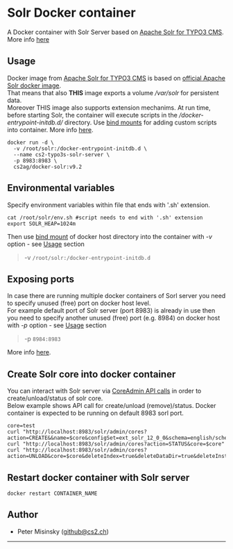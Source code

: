 # Solr Docker container

A Docker container with Solr Server based on [Apache Solr for TYPO3 CMS](https://github.com/TYPO3-Solr/ext-solr).
More info [here](https://docs.typo3.org/p/apache-solr-for-typo3/solr/main/en-us/GettingStarted/Solr.html#docker)

## Usage

Docker image from [Apache Solr for TYPO3 CMS](https://github.com/TYPO3-Solr/ext-solr) is based on [official Apache Solr docker image](https://github.com/docker-solr/docker-solr).</br>
That means that also **THIS** image exports a volume */var/solr* for persistent data.</br>
Moreover THIS image also supports extension mechanims. At run time, before starting Solr, the container will execute scripts in the */docker-entrypoint-initdb.d/* directory. Use [bind mounts](https://docs.docker.com/storage/bind-mounts/) for adding custom scripts into container. More info [here](https://solr.apache.org/guide/solr/latest/deployment-guide/solr-in-docker.html#extending-the-image).

```
docker run -d \
  -v /root/solr:/docker-entrypoint-initdb.d \
  --name cs2-typo3s-solr-server \
  -p 8983:8983 \
  cs2ag/docker-solr:v9.2
```

## Environmental variables

Specify environment variables within file that ends with '.sh' extension.

```
cat /root/solr/env.sh #script needs to end with '.sh' extension
export SOLR_HEAP=1024m
```

Then use [bind mount](https://docs.docker.com/storage/bind-mounts/) of docker host directory into the container with *-v* option - see [Usage](https://github.com/cs2github/docker-solr#usage) section

> -v `/root/solr:/docker-entrypoint-initdb.d`

## Exposing ports

In case there are running multiple docker containers of Sorl server you need to specify unused (free) port on docker host level.</br>
For example default port of Solr server (port 8983) is already in use then you need to specify another unused (free) port (e.g. 8984) on docker host with *-p* option - see [Usage](https://github.com/cs2github/docker-solr#usage) section

> -p `8984:8983`

More info [here](https://docs.docker.com/config/containers/container-networking/#published-ports).

## Create Solr core into docker container

You can interact with Solr server via [CoreAdmin API calls](https://solr.apache.org/guide/solr/latest/configuration-guide/coreadmin-api.html) in order to create/unload/status of solr core.</br>
Below example shows API call for create/unload (remove)/status. Docker container is expected to be running on default 8983 sorl port.

```
core=test
curl "http://localhost:8983/solr/admin/cores?action=CREATE&&name=$core&configSet=ext_solr_12_0_0&schema=english/schema.xml&instanceDir=/var/solr/data/cores/$core&dataDir=/var/solr/data/data/$core"
curl "http://localhost:8983/solr/admin/cores?action=STATUS&core=$core"
curl "http://localhost:8983/solr/admin/cores?action=UNLOAD&core=$core&deleteIndex=true&deleteDataDir=true&deleteInstanceDir=true"
```

## Restart docker container with Solr server

```
docker restart CONTAINER_NAME
```


## Author

* Peter Misinsky (<github@cs2.ch>)

---
